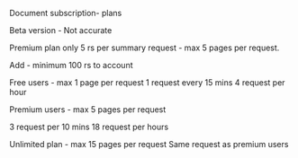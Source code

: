 Document subscription- plans

Beta version - Not accurate 

Premium plan only 
5 rs per summary request - max 5 pages per request. 

Add - minimum 100 rs to account 



Free users - max 1 page per request 
1 request every 15 mins
4 request per hour 


Premium users - max 5 pages per request 

3 request per 10 mins 
18 request per hours 

Unlimited plan - max 15 pages per request 
Same request as premium users


